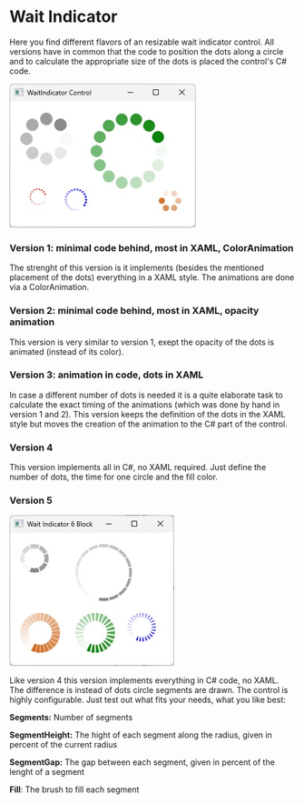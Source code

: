 # Wait Indicator

Here you find different flavors of an resizable wait indicator control. All versions have in common that the code to position the dots along a circle and to calculate the appropriate size of the dots is placed the control's C# code.

![example](/example.jpg)

### Version 1: minimal code behind, most in XAML, ColorAnimation

The strenght of this version is it implements (besides the mentioned placement of the dots) everything in a XAML style. The animations are done via a ColorAnimation.

### Version 2: minimal code behind, most in XAML, opacity animation

This version is very similar to version 1, exept the opacity of the dots is animated (instead of its color).

### Version 3: animation in code, dots in XAML

In case a different number of dots is needed it is a quite elaborate task to calculate the exact timing of the animations (which was done by hand in version 1 and 2). This version keeps the definition of the dots in the XAML style but moves the creation of the animation to the C# part of the control.

### Version 4

This version implements all in C#, no XAML required. Just define the number of dots, the time for one circle and the fill color.

### Version 5

![example](/block.jpg)

Like version 4 this version implements everything in C# code, no XAML. The difference is instead of dots circle segments are drawn. The control is highly configurable. Just test out what fits your needs, what you like best:

**Segments:** Number of segments

**SegmentHeight:** The hight of each segment along the radius, given in percent of the current radius

**SegmentGap:** The gap between each segment, given in percent of the lenght of a segment

**Fill**: The brush to fill each segment